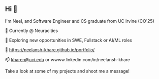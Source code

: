 ## Hi 👋


I'm Neel, and Software Engineer and CS graduate from UC Irvine (CO'25)

💼 Currently @ Neuracities

💬 Exploring new opportunities in SWE, Fullstack or AI/ML roles

🔗 https://neelansh-khare.github.io/portfolio/

📫 kharen@uci.edu or wwww.linkedin.com/in/neelansh-khare

Take a look at some of my projects and shoot me a message!

